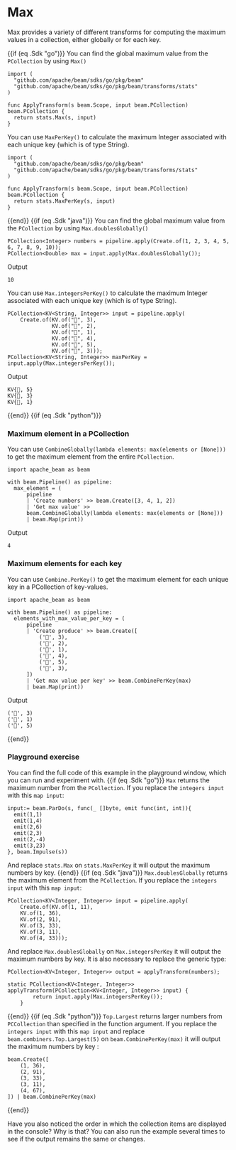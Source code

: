 <!--
Licensed under the Apache License, Version 2.0 (the "License");
you may not use this file except in compliance with the License.
You may obtain a copy of the License at
http://www.apache.org/licenses/LICENSE-2.0
Unless required by applicable law or agreed to in writing, software
distributed under the License is distributed on an "AS IS" BASIS,
WITHOUT WARRANTIES OR CONDITIONS OF ANY KIND, either express or implied.
See the License for the specific language governing permissions and
limitations under the License.
-->

# Max

Max provides a variety of different transforms for computing the maximum values in a collection, either globally or for each key.

{{if (eq .Sdk "go")}}
You can find the global maximum value from the ```PCollection``` by using ```Max()```

```
import (
  "github.com/apache/beam/sdks/go/pkg/beam"
  "github.com/apache/beam/sdks/go/pkg/beam/transforms/stats"
)

func ApplyTransform(s beam.Scope, input beam.PCollection) beam.PCollection {
  return stats.Max(s, input)
}
```

You can use ```MaxPerKey()``` to calculate the maximum Integer associated with each unique key (which is of type String).

```
import (
  "github.com/apache/beam/sdks/go/pkg/beam"
  "github.com/apache/beam/sdks/go/pkg/beam/transforms/stats"
)

func ApplyTransform(s beam.Scope, input beam.PCollection) beam.PCollection {
  return stats.MaxPerKey(s, input)
}
```
{{end}}
{{if (eq .Sdk "java")}}
You can find the global maximum value from the ```PCollection``` by using ```Max.doublesGlobally()```

```
PCollection<Integer> numbers = pipeline.apply(Create.of(1, 2, 3, 4, 5, 6, 7, 8, 9, 10));
PCollection<Double> max = input.apply(Max.doublesGlobally());
```

Output

```
10
```

You can use ```Max.integersPerKey()``` to calculate the maximum Integer associated with each unique key (which is of type String).

```
PCollection<KV<String, Integer>> input = pipeline.apply(
    Create.of(KV.of("🥕", 3),
              KV.of("🥕", 2),
              KV.of("🍆", 1),
              KV.of("🍅", 4),
              KV.of("🍅", 5),
              KV.of("🍅", 3)));
PCollection<KV<String, Integer>> maxPerKey = input.apply(Max.integersPerKey());
```

Output

```
KV{🍅, 5}
KV{🥕, 3}
KV{🍆, 1}
```
{{end}}
{{if (eq .Sdk "python")}}

### Maximum element in a PCollection

You can use ```CombineGlobally(lambda elements: max(elements or [None]))``` to get the maximum element from the entire ```PCollection```.

```
import apache_beam as beam

with beam.Pipeline() as pipeline:
  max_element = (
      pipeline
      | 'Create numbers' >> beam.Create([3, 4, 1, 2])
      | 'Get max value' >>
      beam.CombineGlobally(lambda elements: max(elements or [None]))
      | beam.Map(print))
```

Output

```
4
```

### Maximum elements for each key

You can use ```Combine.PerKey()``` to get the maximum element for each unique key in a PCollection of key-values.

```
import apache_beam as beam

with beam.Pipeline() as pipeline:
  elements_with_max_value_per_key = (
      pipeline
      | 'Create produce' >> beam.Create([
          ('🥕', 3),
          ('🥕', 2),
          ('🍆', 1),
          ('🍅', 4),
          ('🍅', 5),
          ('🍅', 3),
      ])
      | 'Get max value per key' >> beam.CombinePerKey(max)
      | beam.Map(print))
```

Output

```
('🥕', 3)
('🍆', 1)
('🍅', 5)
```
{{end}}

### Playground exercise

You can find the full code of this example in the playground window, which you can run and experiment with.
{{if (eq .Sdk "go")}}
`Max` returns the maximum number from the `PCollection`. If you replace the `integers input` with this `map input`:

```
input:= beam.ParDo(s, func(_ []byte, emit func(int, int)){
  emit(1,1)
  emit(1,4)
  emit(2,6)
  emit(2,3)
  emit(2,-4)
  emit(3,23)
}, beam.Impulse(s))
```

And replace `stats.Max` on `stats.MaxPerKey` it will output the maximum numbers by key.
{{end}}
{{if (eq .Sdk "java")}}
`Max.doublesGlobally` returns the maximum element from the `PCollection`. If you replace the `integers input` with this `map input`:

```
PCollection<KV<Integer, Integer>> input = pipeline.apply(
    Create.of(KV.of(1, 11),
    KV.of(1, 36),
    KV.of(2, 91),
    KV.of(3, 33),
    KV.of(3, 11),
    KV.of(4, 33)));
```

And replace `Max.doublesGlobally` on `Max.integersPerKey` it will output the maximum numbers by key. It is also necessary to replace the generic type:

```
PCollection<KV<Integer, Integer>> output = applyTransform(numbers);
```

```
static PCollection<KV<Integer, Integer>> applyTransform(PCollection<KV<Integer, Integer>> input) {
        return input.apply(Max.integersPerKey());
    }
```
{{end}}
{{if (eq .Sdk "python")}}
`Top.Largest` returns larger numbers from `PCCollection` than specified in the function argument. If you replace the `integers input` with this `map input` and replace `beam.combiners.Top.Largest(5)` on `beam.CombinePerKey(max)` it will output the maximum numbers by key :

```
beam.Create([
    (1, 36),
    (2, 91),
    (3, 33),
    (3, 11),
    (4, 67),
]) | beam.CombinePerKey(max)
```
{{end}}

Have you also noticed the order in which the collection items are displayed in the console? Why is that? You can also run the example several times to see if the output remains the same or changes.
